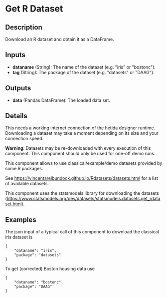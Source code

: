 # Get R Dataset

## Description
Download an R dataset and obtain it as a DataFrame.

## Inputs
* **dataname** (String): The name of the dataset (e.g. "iris" or "bostonc").
* **tag** (String): The package of the dataset (e.g. "datasets" or "DAAG").

## Outputs
* **data** (Pandas DataFrame): The loaded data set. 

## Details

This needs a working internet connection of the hetida designer runtime. Downloading a dataset may take a moment depending on its size and your connection speed.

**Warning**: Datasets may be re-downloaded with every execution of this component. This component should only be used for one-off demo runs.

This component allows to use classical/example/demo datasets provided by some R packages.

See https://vincentarelbundock.github.io/Rdatasets/datasets.html for a list of available datasets.

This component uses the statsmodels library for downloading the datasets (https://www.statsmodels.org/dev/datasets/statsmodels.datasets.get_rdataset.html).

## Examples
The json input of a typical call of this component to download the classical iris dataset is
```
{
    "dataname": "iris",
    "package": "datasets"
}
```
To get (corrected) Boston housing data use
```
{
    "dataname": "bostonc",
    "package": "DAAG"
}
```
